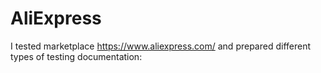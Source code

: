 # AliExpress

I tested marketplace https://www.aliexpress.com/ and prepared different types of testing documentation:
